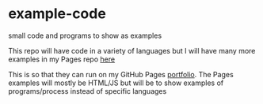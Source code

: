 # example-code
small code and programs to show as examples

This repo will have code in a variety of languages but I will have many more examples in my Pages repo [here](https://github.com/quadriplanar/quadriplanar.github.io/tree/master/examples)

This is so that they can run on my GitHub Pages [portfolio](https://quadriplanar.github.io/). The Pages examples will mostly be HTML/JS but will be to show examples of programs/process instead of specific languages
